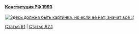 #### [Конституция РФ 1993](https://lalawland.github.io/eurasia/russia/const)

[![Здесь должна быть картинка, но если её нет, значит всё :(](https://sun9-north.userapi.com/sun9-77/s/v1/ig2/80t0KbO_vPg3QrMYWzioCzlppUaP-g_osrwA8qLJOVYGmuGFkXmHlTj7ycsJ-qR3NFhG6wn_mLNk08CTIUE1dhoi.jpg?size=1280x720&quality=95&type=album)](https://sun9-north.userapi.com/sun9-77/s/v1/ig2/80t0KbO_vPg3QrMYWzioCzlppUaP-g_osrwA8qLJOVYGmuGFkXmHlTj7ycsJ-qR3NFhG6wn_mLNk08CTIUE1dhoi.jpg?size=1280x720&quality=95&type=album)

[Статья 91](https://lalawland.github.io/eurasia/russia/const/art91) | [Статья 92.1](https://lalawland.github.io/eurasia/russia/const/art92.1)
